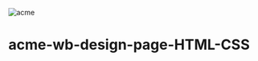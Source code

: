 ![acme](https://user-images.githubusercontent.com/76960865/167434584-b79ba5b3-c022-4ded-a5cd-a188cedcddcf.png)
# acme-wb-design-page-HTML-CSS
